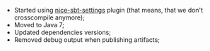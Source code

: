 * Started using [nice-sbt-settings](https://github.com/ohnosequences/nice-sbt-settings) plugin (that means, that we don't crosscompile anymore);
* Moved to Java 7;
* Updated dependencies versions;
* Removed debug output when publishing artifacts;
